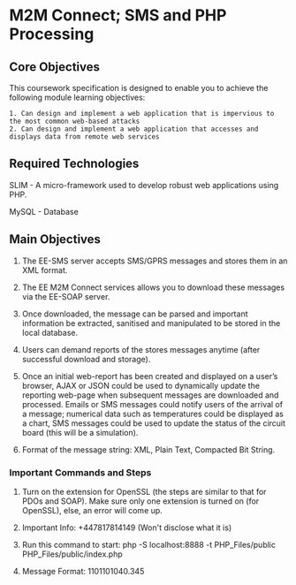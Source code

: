 
# M2M Connect; SMS and PHP Processing

## Core Objectives
This coursework specification is designed to enable you to achieve the following module learning objectives:

    1. Can design and implement a web application that is impervious to the most common web-based attacks
    2. Can design and implement a web application that accesses and displays data from remote web services

## Required Technologies 

SLIM - A micro-framework used to develop robust web applications using PHP.

MySQL - Database

## Main Objectives

1. The EE-SMS server accepts SMS/GPRS messages and stores them in an XML format. 

2. The EE M2M Connect services allows you to download these messages via the EE-SOAP server. 

3. Once downloaded, the message can be parsed and important information be extracted, sanitised and manipulated to be stored in the local database.

4. Users can demand reports of the stores messages anytime (after successful download and storage).

5. Once an initial web-report has been created and displayed on a user’s browser, AJAX or JSON could be used to dynamically update the reporting web-page when subsequent messages are downloaded and processed. Emails or SMS messages could notify users of the arrival of a message; numerical data such as temperatures could be displayed as a chart, SMS messages could be used to update the status of the circuit board (this will be a simulation).

6. Format of the message string: XML, Plain Text, Compacted Bit String.


### Important Commands and Steps

1. Turn on the extension for OpenSSL (the steps are similar to that for PDOs and SOAP). Make sure only one extension is turned on (for OpenSSL), else, an error will come up.

2. 	Important Info: 	+447817814149 (Won't disclose what it is)

3. Run this command to start: php -S localhost:8888 -t PHP_Files/public PHP_Files/public/index.php

4. Message Format: <s1>1</s1><s2>1</s2><s3>0</s3><s4>1</s4><fan>1</fan><frw>0</frw><rev>1</rev><h>0</h><temp>40.34</temp><key>5</key>

